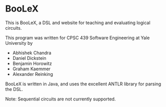 BooLeX
======

This is BooLeX, a DSL and website for teaching and evaluating logical circuits.

This program was written for CPSC 439 Software Engineering at Yale University by

* Abhishek Chandra
* Daniel Dickstein
* Benjamin Horowitz
* Graham Kaemmer
* Alexander Reinking

BooLeX is written in Java, and uses the excellent ANTLR library for parsing the DSL.

Note: Sequential circuits are not currently supported.